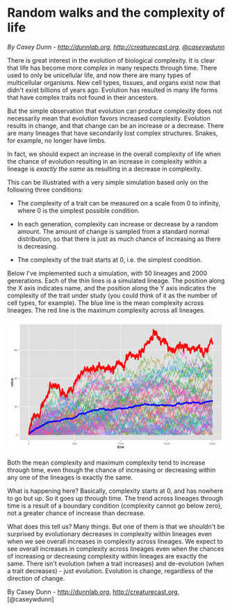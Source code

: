 # Random walks and the complexity of life

*By Casey Dunn - http://dunnlab.org, http://creaturecast.org, [@caseywdunn](https://twitter.com/caseywdunn)*




There is great interest in the evolution of biological complexity. It is clear that life has become more complex in many respects through time. There used to only be unicellular life, and now there are many types of multicellular organisms. New cell types, tissues, and organs exist now that didn't exist billions of years ago. Evolution has resulted in many life forms that have complex traits not found in their ancestors. 

But the simple observation that evolution can produce complexity does not necessarily mean that evolution favors increased complexity. Evolution results in change, and that change can be an increase or a decrease. There are many lineages that have secondarily lost complex structures. Snakes, for example, no longer have limbs.

In fact, we should expect an increase in the overall complexity of life when the chance of evolution resulting in an increase in complexity within a lineage is *exactly the same* as resulting in a decrease in complexity.

This can be illustrated with a very simple simulation based only on the following three 
conditions:

- The complexity of a trait can be measured on a scale from 0 to infinity, where 0 is the simplest possible condition.

- In each generation, complexity can increase or decrease by a random amount. The amount of change is sampled from a standard normal distribution, so that there is just as much chance of increasing as there is decreasing.

- The complexity of the trait starts at 0, i.e. the simplest condition.

Below I've implemented such a simulation, with 50 lineages and 2000 generations. Each of the thin lines is a simulated lineage. The position along the X axis indicates name, and the position along the Y axis indicates the complexity of the trait under study (you could think of it as the number of cell types, for example). The blue line is the mean complexity across lineages. The red line is the maximum complexity across all lineages. 




![plot of chunk unnamed-chunk-3](figure/unnamed-chunk-3.png) 


Both the mean complexity and maximum complexity tend to increase through time, even though the chance of increasing or decreasing within any one of the lineages is exactly the same.

What is happening here? Basically, complexity starts at 0, and has nowhere to go but up. So it goes up through time. The trend across lineages through time is a result of a boundary condition (complexity cannot go below zero), not a greater chance of increase than decrease.

What does this tell us? Many things. But one of them is that we shouldn't be surprised by evolutionary decreases in complexity within lineages even when we see overall increases in complexity across lineages. We expect to see overall increases in complexity across lineages even when the chances of increasing or decreasing complexity within lineages are exactly the same. There isn't evolution (when a trait increases) and de-evolution (when a trait decreases) - just evolution. Evolution is change, regardless of the direction of change.

By Casey Dunn - http://dunnlab.org, http://creaturecast.org, [@caseywdunn]

